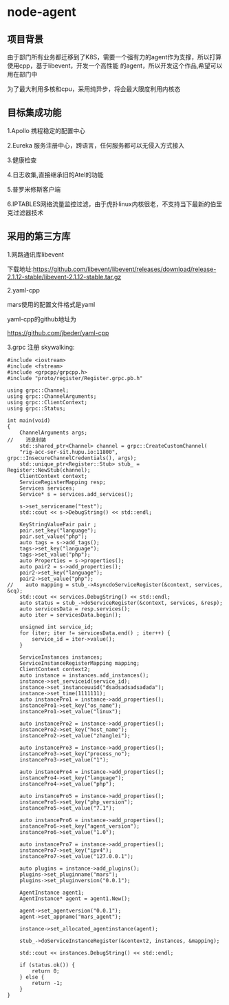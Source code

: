# node-agent

## 项目背景

由于部门所有业务都迁移到了K8S，需要一个强有力的agent作为支撑，所以打算使用cpp，基于libevent，开发一个高性能
的agent，所以开发这个作品,希望可以用在部门中

为了最大利用多核和cpu，采用纯异步，将会最大限度利用内核态

## 目标集成功能

1.Apollo 携程稳定的配置中心

2.Eureka 服务注册中心，跨语言，任何服务都可以无侵入方式接入

3.健康检查

4.日志收集,直接继承旧的Atel的功能

5.普罗米修斯客户端

6.IPTABLES网络流量监控过滤，由于虎扑linux内核很老，不支持当下最新的伯里克过滤器技术

## 采用的第三方库

1.网路通讯库libevent

下载地址:https://github.com/libevent/libevent/releases/download/release-2.1.12-stable/libevent-2.1.12-stable.tar.gz

2.yaml-cpp

mars使用的配置文件格式是yaml

yaml-cpp的github地址为

https://github.com/jbeder/yaml-cpp

3.grpc
注册 skywalking:

```
#include <iostream>
#include <fstream>
#include <grpcpp/grpcpp.h>
#include "proto/register/Register.grpc.pb.h"

using grpc::Channel;
using grpc::ChannelArguments;
using grpc::ClientContext;
using grpc::Status;

int main(void)
{
    ChannelArguments args;
//    消息封装
    std::shared_ptr<Channel> channel = grpc::CreateCustomChannel(
    "rig-acc-ser-sit.hupu.io:11800", grpc::InsecureChannelCredentials(), args);
    std::unique_ptr<Register::Stub> stub_ = Register::NewStub(channel);
    ClientContext context;
    ServiceRegisterMapping resp;
    Services services;
    Service* s = services.add_services();

    s->set_servicename("test");
    std::cout << s->DebugString() << std::endl;

    KeyStringValuePair pair ;
    pair.set_key("language");
    pair.set_value("php");
    auto tags = s->add_tags();
    tags->set_key("language");
    tags->set_value("php");
    auto Properties = s->properties();
    auto pair2 = s->add_properties();
    pair2->set_key("language");
    pair2->set_value("php");
//    auto mapping = stub_->AsyncdoServiceRegister(&context, services, &cq);
    std::cout << services.DebugString() << std::endl;
    auto status = stub_->doServiceRegister(&context, services, &resp);
    auto servicesData = resp.services();
    auto iter = servicesData.begin();

    unsigned int service_id;
    for (iter; iter != servicesData.end() ; iter++) {
        service_id = iter->value();
    }

    ServiceInstances instances;
    ServiceInstanceRegisterMapping mapping;
    ClientContext context2;
    auto instance = instances.add_instances();
    instance->set_serviceid(service_id);
    instance->set_instanceuuid("dsadsadsadsadada");
    instance->set_time(1111111);
    auto instancePro1 = instance->add_properties();
    instancePro1->set_key("os_name");
    instancePro1->set_value("linux");

    auto instancePro2 = instance->add_properties();
    instancePro2->set_key("host_name");
    instancePro2->set_value("zhanglei");

    auto instancePro3 = instance->add_properties();
    instancePro3->set_key("process_no");
    instancePro3->set_value("1");

    auto instancePro4 = instance->add_properties();
    instancePro4->set_key("language");
    instancePro4->set_value("php");

    auto instancePro5 = instance->add_properties();
    instancePro5->set_key("php_version");
    instancePro5->set_value("7.1");

    auto instancePro6 = instance->add_properties();
    instancePro6->set_key("agent_version");
    instancePro6->set_value("1.0");

    auto instancePro7 = instance->add_properties();
    instancePro7->set_key("ipv4");
    instancePro7->set_value("127.0.0.1");

    auto plugins = instance->add_plugins();
    plugins->set_pluginname("mars");
    plugins->set_pluginversion("0.0.1");

    AgentInstance agent1;
    AgentInstance* agent = agent1.New();

    agent->set_agentversion("0.0.1");
    agent->set_appname("mars_agent");

    instance->set_allocated_agentinstance(agent);

    stub_->doServiceInstanceRegister(&context2, instances, &mapping);

    std::cout << instances.DebugString() << std::endl;

    if (status.ok()) {
        return 0;
    } else {
        return -1;
    }
}
```